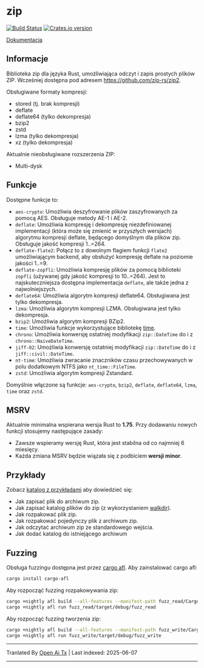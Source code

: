 zip
========

[![Build Status](https://github.com/zip-rs/zip2/actions/workflows/ci.yaml/badge.svg)](https://github.com/Pr0methean/zip/actions?query=branch%3Amaster+workflow%3ACI)
[![Crates.io version](https://img.shields.io/crates/v/zip.svg)](https://crates.io/crates/zip)

[Dokumentacja](https://docs.rs/zip/latest/zip/)

Informacje
----------

Biblioteka zip dla języka Rust, umożliwiająca odczyt i zapis prostych plików ZIP. Wcześniej dostępna pod adresem 
https://github.com/zip-rs/zip2.

Obsługiwane formaty kompresji:

* stored (tj. brak kompresji)
* deflate
* deflate64 (tylko dekompresja)
* bzip2
* zstd
* lzma (tylko dekompresja)
* xz (tylko dekompresja)

Aktualnie nieobsługiwane rozszerzenia ZIP:

* Multi-dysk

Funkcje
--------

Dostępne funkcje to:

* `aes-crypto`: Umożliwia deszyfrowanie plików zaszyfrowanych za pomocą AES. Obsługuje metody AE-1 i AE-2.
* `deflate`: Umożliwia kompresję i dekompresję niezdefiniowanej implementacji (która może się zmienić w przyszłych wersjach) algorytmu kompresji deflate, będącego domyślnym dla plików zip. Obsługuje jakość kompresji 1..=264.
* `deflate-flate2`: Połącz to z dowolnym flagiem funkcji `flate2` umożliwiającym backend, aby obsłużyć kompresję deflate na poziomie jakości 1..=9.
* `deflate-zopfli`: Umożliwia kompresję plików za pomocą biblioteki `zopfli` (używanej gdy jakość kompresji to 10..=264). Jest to najskuteczniejsza dostępna implementacja `deflate`, ale także jedna z najwolniejszych.
* `deflate64`: Umożliwia algorytm kompresji deflate64. Obsługiwana jest tylko dekompresja.
* `lzma`: Umożliwia algorytm kompresji LZMA. Obsługiwana jest tylko dekompresja.
* `bzip2`: Umożliwia algorytm kompresji BZip2.
* `time`: Umożliwia funkcje wykorzystujące bibliotekę [time](https://github.com/rust-lang-deprecated/time).
* `chrono`: Umożliwia konwersję ostatniej modyfikacji `zip::DateTime` do i z `chrono::NaiveDateTime`.
* `jiff-02`: Umożliwia konwersję ostatniej modyfikacji `zip::DateTime` do i z `jiff::civil::DateTime`.
* `nt-time`: Umożliwia zwracanie znaczników czasu przechowywanych w polu dodatkowym NTFS jako `nt_time::FileTime`.
* `zstd`: Umożliwia algorytm kompresji Zstandard.

Domyślnie włączone są funkcje: `aes-crypto`, `bzip2`, `deflate`, `deflate64`, `lzma`, `time` oraz `zstd`.

MSRV
----

Aktualnie minimalna wspierana wersja Rust to **1.75**. Przy dodawaniu nowych funkcji stosujemy następujące zasady:

- Zawsze wspieramy wersję Rust, która jest stabilna od co najmniej 6 miesięcy.
- Każda zmiana MSRV będzie wiązała się z podbiciem **wersji minor**.

Przykłady
---------

Zobacz [katalog z przykładami](https://raw.githubusercontent.com/zip-rs/zip2/master/examples) aby dowiedzieć się:
   * Jak zapisać plik do archiwum zip.
   * Jak zapisać katalog plików do zip (z wykorzystaniem [walkdir](https://github.com/BurntSushi/walkdir)).
   * Jak rozpakować plik zip.
   * Jak rozpakować pojedynczy plik z archiwum zip.
   * Jak odczytać archiwum zip ze standardowego wejścia.
   * Jak dodać katalog do istniejącego archiwum

Fuzzing
-------

Obsługa fuzzingu dostępna jest przez [cargo afl](https://rust-fuzz.github.io/book/afl.html). Aby zainstalować cargo afl:

```bash
cargo install cargo-afl
```

Aby rozpocząć fuzzing rozpakowywania zip:

```bash
cargo +nightly afl build --all-features --manifest-path fuzz_read/Cargo.toml
cargo +nightly afl run fuzz_read/target/debug/fuzz_read
```

Aby rozpocząć fuzzing tworzenia zip:

```bash
cargo +nightly afl build --all-features --manifest-path fuzz_write/Cargo.toml
cargo +nightly afl run fuzz_write/target/debug/fuzz_write
```

---

Tranlated By [Open Ai Tx](https://github.com/OpenAiTx/OpenAiTx) | Last indexed: 2025-06-07

---